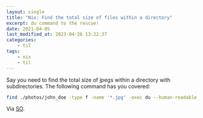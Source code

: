```yaml
---
layout: single
title: "Nix: Find the total size of files within a directory"
excerpt: du command to the rescue!
date: 2021-04-05
last_modified_at: 2023-04-26 13:22:37
categories:
    - til
tags:
    - nix
    - til
---
```


Say you need to find the total size of jpegs within a directory with subdirectories.
The following command has you covered:

```bash
find ./photos/john_doe -type f -name '*.jpg' -exec du --human-readable --total {} + | grep total$
```

Via [SO](https://unix.stackexchange.com/a/41552/198328).
